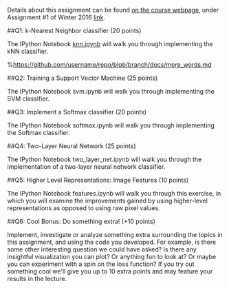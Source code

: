 Details about this assignment can be found [on the course webpage](http://cs231n.github.io/), under Assignment #1 of Winter 2016 [link](http://cs231n.github.io/assignments2016/assignment1/).

##Q1: k-Nearest Neighbor classifier (20 points)

The IPython Notebook [knn.ipynb](assignment1/) will walk you through implementing the kNN classifier.

%https://github.com/username/repo/blob/branch/docs/more_words.md

##Q2: Training a Support Vector Machine (25 points)

The IPython Notebook svm.ipynb will walk you through implementing the SVM classifier.

##Q3: Implement a Softmax classifier (20 points)

The IPython Notebook softmax.ipynb will walk you through implementing the Softmax classifier.

##Q4: Two-Layer Neural Network (25 points)

The IPython Notebook two_layer_net.ipynb will walk you through the implementation of a two-layer neural network classifier.

##Q5: Higher Level Representations: Image Features (10 points)

The IPython Notebook features.ipynb will walk you through this exercise, in which you will examine the improvements gained by using higher-level representations as opposed to using raw pixel values.

##Q6: Cool Bonus: Do something extra! (+10 points)

Implement, investigate or analyze something extra surrounding the topics in this assignment, and using the code you developed. For example, is there some other interesting question we could have asked? Is there any insightful visualization you can plot? Or anything fun to look at? Or maybe you can experiment with a spin on the loss function? If you try out something cool we'll give you up to 10 extra points and may feature your results in the lecture.
